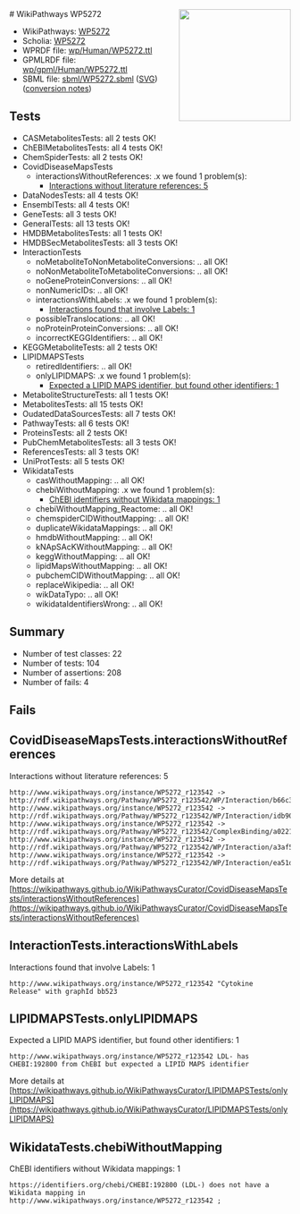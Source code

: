 <img style="float: right; width: 200px" src="../logo.png" />
# WikiPathways WP5272

* WikiPathways: [WP5272](https://identifiers.org/wikipathways:WP5272)
* Scholia: [WP5272](https://scholia.toolforge.org/wikipathways/WP5272)
* WPRDF file: [wp/Human/WP5272.ttl](../wp/Human/WP5272.ttl)
* GPMLRDF file: [wp/gpml/Human/WP5272.ttl](../wp/gpml/Human/WP5272.ttl)
* SBML file: [sbml/WP5272.sbml](../sbml/WP5272.sbml) ([SVG](../sbml/WP5272.svg)) ([conversion notes](../sbml/WP5272.txt))

## Tests
* CASMetabolitesTests: all 2 tests OK!
* ChEBIMetabolitesTests: all 4 tests OK!
* ChemSpiderTests: all 2 tests OK!
* CovidDiseaseMapsTests
    * interactionsWithoutReferences: .x we found 1 problem(s):
        * [Interactions without literature references: 5](#2e295933)
* DataNodesTests: all 4 tests OK!
* EnsemblTests: all 4 tests OK!
* GeneTests: all 3 tests OK!
* GeneralTests: all 13 tests OK!
* HMDBMetabolitesTests: all 1 tests OK!
* HMDBSecMetabolitesTests: all 3 tests OK!
* InteractionTests
    * noMetaboliteToNonMetaboliteConversions: .. all OK!
    * noNonMetaboliteToMetaboliteConversions: .. all OK!
    * noGeneProteinConversions: .. all OK!
    * nonNumericIDs: .. all OK!
    * interactionsWithLabels: .x we found 1 problem(s):
        * [Interactions found that involve Labels: 1](#630d2678)
    * possibleTranslocations: .. all OK!
    * noProteinProteinConversions: .. all OK!
    * incorrectKEGGIdentifiers: .. all OK!
* KEGGMetaboliteTests: all 2 tests OK!
* LIPIDMAPSTests
    * retiredIdentifiers: .. all OK!
    * onlyLIPIDMAPS: .x we found 1 problem(s):
        * [Expected a LIPID MAPS identifier, but found other identifiers: 1](#48cc60b8)
* MetaboliteStructureTests: all 1 tests OK!
* MetabolitesTests: all 15 tests OK!
* OudatedDataSourcesTests: all 7 tests OK!
* PathwayTests: all 6 tests OK!
* ProteinsTests: all 2 tests OK!
* PubChemMetabolitesTests: all 3 tests OK!
* ReferencesTests: all 3 tests OK!
* UniProtTests: all 5 tests OK!
* WikidataTests
    * casWithoutMapping: .. all OK!
    * chebiWithoutMapping: .x we found 1 problem(s):
        * [ChEBI identifiers without Wikidata mappings: 1](#a8d554cd)
    * chebiWithoutMapping_Reactome: .. all OK!
    * chemspiderCIDWithoutMapping: .. all OK!
    * duplicateWikidataMappings: .. all OK!
    * hmdbWithoutMapping: .. all OK!
    * kNApSAcKWithoutMapping: .. all OK!
    * keggWithoutMapping: .. all OK!
    * lipidMapsWithoutMapping: .. all OK!
    * pubchemCIDWithoutMapping: .. all OK!
    * replaceWikipedia: .. all OK!
    * wikDataTypo: .. all OK!
    * wikidataIdentifiersWrong: .. all OK!


## Summary

* Number of test classes: 22
* Number of tests: 104
* Number of assertions: 208
* Number of fails: 4

## Fails

<a name="2e295933" />

## CovidDiseaseMapsTests.interactionsWithoutReferences

Interactions without literature references: 5
```
http://www.wikipathways.org/instance/WP5272_r123542 -> http://rdf.wikipathways.org/Pathway/WP5272_r123542/WP/Interaction/b66c3
http://www.wikipathways.org/instance/WP5272_r123542 -> http://rdf.wikipathways.org/Pathway/WP5272_r123542/WP/Interaction/idb909b90d
http://www.wikipathways.org/instance/WP5272_r123542 -> http://rdf.wikipathways.org/Pathway/WP5272_r123542/ComplexBinding/a0221
http://www.wikipathways.org/instance/WP5272_r123542 -> http://rdf.wikipathways.org/Pathway/WP5272_r123542/WP/Interaction/a3af5
http://www.wikipathways.org/instance/WP5272_r123542 -> http://rdf.wikipathways.org/Pathway/WP5272_r123542/WP/Interaction/ea51d
```

More details at [https://wikipathways.github.io/WikiPathwaysCurator/CovidDiseaseMapsTests/interactionsWithoutReferences](https://wikipathways.github.io/WikiPathwaysCurator/CovidDiseaseMapsTests/interactionsWithoutReferences)

<a name="630d2678" />

## InteractionTests.interactionsWithLabels

Interactions found that involve Labels: 1
```
http://www.wikipathways.org/instance/WP5272_r123542 "Cytokine
Release" with graphId bb523
```

<a name="48cc60b8" />

## LIPIDMAPSTests.onlyLIPIDMAPS

Expected a LIPID MAPS identifier, but found other identifiers: 1
```
http://www.wikipathways.org/instance/WP5272_r123542 LDL- has CHEBI:192800 from ChEBI but expected a LIPID MAPS identifier
```

More details at [https://wikipathways.github.io/WikiPathwaysCurator/LIPIDMAPSTests/onlyLIPIDMAPS](https://wikipathways.github.io/WikiPathwaysCurator/LIPIDMAPSTests/onlyLIPIDMAPS)

<a name="a8d554cd" />

## WikidataTests.chebiWithoutMapping

ChEBI identifiers without Wikidata mappings: 1
```
https://identifiers.org/chebi/CHEBI:192800 (LDL-) does not have a Wikidata mapping in http://www.wikipathways.org/instance/WP5272_r123542 ; 
```

